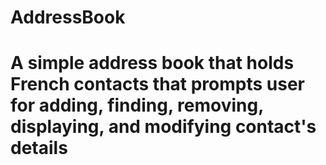 # AddressBook
<h1>A simple address book that holds French contacts that prompts user for adding, finding, removing, displaying, and modifying contact's details</h1>
